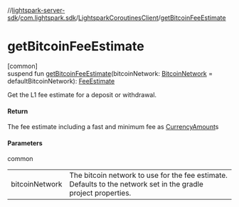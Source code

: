 //[lightspark-server-sdk](../../../index.md)/[com.lightspark.sdk](../index.md)/[LightsparkCoroutinesClient](index.md)/[getBitcoinFeeEstimate](get-bitcoin-fee-estimate.md)

# getBitcoinFeeEstimate

[common]\
suspend fun [getBitcoinFeeEstimate](get-bitcoin-fee-estimate.md)(bitcoinNetwork: [BitcoinNetwork](../../com.lightspark.sdk.model/-bitcoin-network/index.md) = defaultBitcoinNetwork): [FeeEstimate](../../com.lightspark.sdk.model/-fee-estimate/index.md)

Get the L1 fee estimate for a deposit or withdrawal.

#### Return

The fee estimate including a fast and minimum fee as [CurrencyAmount](../../com.lightspark.sdk.model/-currency-amount/index.md)s

#### Parameters

common

| | |
|---|---|
| bitcoinNetwork | The bitcoin network to use for the fee estimate. Defaults to the network set in the gradle     project properties. |
